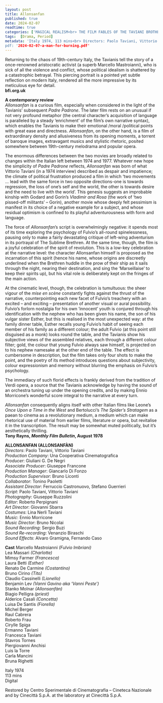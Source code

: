 ```yaml
---
layout: post
title: Allonsanfan
published: true
date: 2024-02-07
readtime: true
categories: ['MAGICAL REALISM<br> THE FILM FABLES OF THE TAVIANI BROTHERS']
tags:  [Drama, Period]
metadata: 'Italy 1974, 113 mins<br> Directors: Paolo Taviani, Vittorio Taviani''
pdf: '2024-02-07-a-man-for-burning.pdf'
---
```


Returning to the chaos of 19th-century Italy, the Tavianis tell the story of a once-renowned aristocratic activist (a superb Marcello Mastroianni), who is sick of all the violence and conflict, whose political idealism is shattered by a catastrophic betrayal. This piercing portrait is a pointed yet subtle reflection on modern Italy, rendered all the more impressive by its meticulous eye for detail.  
**bfi.org.uk**  

**A contemporary review**  
_Allonsanfan_  is a curious film, especially when considered in the light of the Tavianis’ subsequent _Padre Padrone_. The later film rests on an unusual if not very profound metaphor (the central character’s acquisition of language is paralleled by a steady ‘enrichment’ of the film’s own narrative syntax), which enables the Tavianis to make their emotional /moral /political points with great ease and directness. _Allonsanfan_, on the other hand, is a film of extraordinary density and allusiveness from its opening moments, a torrent of baroque images, extravagant musics and stylistic rhetoric, posited somewhere between 19th-century melodrama and popular opera.

The enormous differences between the two movies are broadly related to changes within the Italian left between 1974 and 1977. Whatever new hope the simplicity of _Padre Padrone_ reflects, _Allonsanfan_ was born of what Vittorio Taviani (in a 1974 interview) described as despair and impatience; the climate of political frustration produced a film in which ‘two movements ... lead with the same force in two opposite directions-one is towards regression, the loss of one’s self and the world, the other is towards desire and the need to live with the world’. This genesis suggests an improbable kinship with Godard and Gorin’s _Vladimir and Rosa_ (the work of ‘two pissed-off militants’ – Gorin), another movie whose deeply felt pessimism is manifest in its choice of a negative example for a subject, and whose residual optimism is confined to its playful adventurousness with form and language.

The force of _Allonsanfan_’s script is overwhelmingly negative: it spends most of its time exploring the psychology of Fulvio’s all-round spinelessness, pausing only to make a fairly devastating critique of left-wing adventurism in its portrayal of The Sublime Brethren. At the same time, though, the film is a joyful celebration of the spirit of revolution. This is a low-key celebration at the narrative level: the character Allonsanfan himself is proposed as the incarnation of this spirit (hence his name, whose origins are discreetly underlined when the Brethren huddle in the prow of their ship as it sails through the night, nearing their destination, and sing the ‘Marseillaise’ to keep their spirits up), but his vital role is deliberately kept on the fringes of the main action.

At the cinematic level, though, the celebration is tumultuous: the sheer vigour of the _mise en scène_ constantly fights against the thrust of the narrative, counterpointing each new facet of Fulvio’s treachery with an excited – and exciting – presentation of another visual or aural possibility. Fulvio’s forlorn nostalgia for his own ‘innocent’ youth is conjured through his identification with the nephew who has been given his name, the son of his vulgar sister Esther, but this is realised in the most unexpected way: at the family dinner table, Esther recalls young Fulvio’s habit of seeing each member of his family as a different colour; the adult Fulvio (at this point still disguised as a monk) looks round the table, and the Tavianis show his subjective views of the assembled relatives, each through a different colour filter; gold, the colour that young Fulvio always saw himself, is projected on to his nephew namesake at the other end of the table. The effect is cumbersome in description, but the film takes only four shots to make the point, and the poetry of its method introduces questions about subjectivity, colour expressionism and memory without blurring the emphasis on Fulvio’s psychology.

The immediacy of such florid effects is frankly derived from the tradition of Verdi opera, a source that the Tavianis acknowledge by having the sound of an orchestra tuning up under the opening credits, and by making Ennio Morricone’s wonderful score integral to the narrative at every turn.

_Allonsanfan_ consequently aligns itself with other Italian films like Leone’s _Once Upon a Time in the West_ and Bertolucci’s _The Spider’s Stratagem_ as a paean to cinema as a revolutionary medium, a medium which can make rhetorical use of material from earlier films, literature or opera, but revitalise it in the transcription. The result may be somewhat muted politically, but it’s aesthetically thrilling.  
**Tony Rayns, _Monthly Film Bulletin_, August 1978**
<br>

**ALLONSANFAN (ALLONSANFÀN)**  
_Directors_: Paolo Taviani, Vittorio Taviani  
_Production Company_: Una Cooperativa Cinematografica  
_Producer_: Giuliani G. De Negri  
_Associate Producer_: Giuseppe Francone  
_Production Manager_: Giancarlo Di Fonzo  
_Production Supervisor_: Bruno Liconti  
_Collaborator_: Tonino Paoletti  
_Assistant Director_: Ferruccio Castronuovo, Stefano Guerrieri  
_Script_: Paolo Taviani, Vittorio Taviani  
_Photography_: Giuseppe Ruzzolini  
_Editor_: Roberto Perpignani  
_Art Director_: Giovanni Sbarra  
_Costumes_: Lina Nerli Taviani  
_Music_: Ennio Morricone  
_Music Director_: Bruno Nicolai  
_Sound Recording_: Sergio Buzi  
_Sound Re-recording_: Venanzio Biraschi  
_Sound Effects_: Alvaro Gramigna, Fernando Caso  

**Cast** 
Marcello Mastroianni _(Fulvio Imbriani)_  
Lea Massari _(Charlotte)_  
Mimsy Farmer _(Francesca)_  
Laura Betti _(Esther)_  
Renato De Carmine _(Costantino)_  
Bruno Cirino _(Tito)_  
Claudio Cassinelli _(Lionello)_  
Benjamin Lev _(Vanni Gavino aka ‘Vanni Peste’)_  
Stanko Molnar _(Allonsanfàn)_  
Biagio Pelligra _(priest)_  
Alderice Casali _(Concetta)_  
Luisa De Santis _(Fiorella)_  
Michel Berger  
Raul Cabrera  
Roberto Frau  
Cirylle Spiga  
Ermanno Taviani  
Francesca Taviani  
Stavros Tornes  
Piergiovanni Anchisi  
Luis la Torre  
Carla Mancini  
Bruna Righetti  

Italy 1974  
113 mins  
Digital  

Restored by Centro Sperimentale di Cinematografia – Cineteca Nazionale and by Cinecittà S.p.A. at the laboratory at Cinecittà S.p.A.
<!--stackedit_data:
eyJoaXN0b3J5IjpbLTEyMTEyMjExNjMsLTEzNjY0MDE4OThdfQ
==
-->